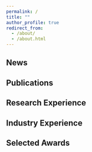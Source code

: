 ```yaml
---
permalink: /
title: ""
author_profile: true
redirect_from: 
  - /about/
  - /about.html
---
```




News
------

Publications
------

Research Experience
------

Industry Experience
------

Selected Awards
------

